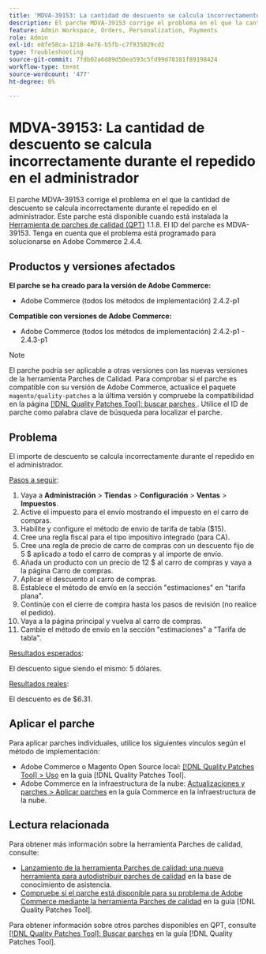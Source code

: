 ```yaml
---
title: 'MDVA-39153: La cantidad de descuento se calcula incorrectamente durante el repedido en el administrador'
description: El parche MDVA-39153 corrige el problema en el que la cantidad de descuento se calcula incorrectamente durante el repedido en el administrador. Este parche está disponible cuando está instalada la [Quality Patches Tool (QPT)](https://experienceleague.adobe.com/es/docs/commerce-operations/tools/quality-patches-tool/quality-patches-tool-to-self-serve-quality-patches) 1.1.8. El ID del parche es MDVA-39153. Tenga en cuenta que el problema está programado para solucionarse en Adobe Commerce 2.4.4.
feature: Admin Workspace, Orders, Personalization, Payments
role: Admin
exl-id: e8fe58ca-1218-4e76-b5fb-c7f935029cd2
type: Troubleshooting
source-git-commit: 7fdb02a6d89d50ea593c5fd99d78101f89198424
workflow-type: tm+mt
source-wordcount: '477'
ht-degree: 0%

---
```


# MDVA-39153: La cantidad de descuento se calcula incorrectamente durante el repedido en el administrador

El parche MDVA-39153 corrige el problema en el que la cantidad de descuento se calcula incorrectamente durante el repedido en el administrador. Este parche está disponible cuando está instalada la [Herramienta de parches de calidad (QPT)](https://experienceleague.adobe.com/es/docs/commerce-operations/tools/quality-patches-tool/quality-patches-tool-to-self-serve-quality-patches) 1.1.8. El ID del parche es MDVA-39153. Tenga en cuenta que el problema está programado para solucionarse en Adobe Commerce 2.4.4.

## Productos y versiones afectados

**El parche se ha creado para la versión de Adobe Commerce:**

* Adobe Commerce (todos los métodos de implementación) 2.4.2-p1

**Compatible con versiones de Adobe Commerce:**

* Adobe Commerce (todos los métodos de implementación) 2.4.2-p1 - 2.4.3-p1

>[!NOTE]
>
>El parche podría ser aplicable a otras versiones con las nuevas versiones de la herramienta Parches de Calidad. Para comprobar si el parche es compatible con su versión de Adobe Commerce, actualice el paquete `magento/quality-patches` a la última versión y compruebe la compatibilidad en la página [[!DNL Quality Patches Tool]: buscar parches ](https://experienceleague.adobe.com/es/docs/commerce-operations/tools/quality-patches-tool/quality-patches-tool-to-self-serve-quality-patches). Utilice el ID de parche como palabra clave de búsqueda para localizar el parche.

## Problema

El importe de descuento se calcula incorrectamente durante el repedido en el administrador.

<u>Pasos a seguir</u>:

1. Vaya a **Administración** > **Tiendas** > **Configuración** > **Ventas** > **Impuestos**.
1. Active el impuesto para el envío mostrando el impuesto en el carro de compras.
1. Habilite y configure el método de envío de tarifa de tabla ($15).
1. Cree una regla fiscal para el tipo impositivo integrado (para CA).
1. Cree una regla de precio de carro de compras con un descuento fijo de 5 $ aplicado a todo el carro de compras y al importe de envío.
1. Añada un producto con un precio de 12 $ al carro de compras y vaya a la página Carro de compras.
1. Aplicar el descuento al carro de compras.
1. Establece el método de envío en la sección &quot;estimaciones&quot; en &quot;tarifa plana&quot;.
1. Continúe con el cierre de compra hasta los pasos de revisión (no realice el pedido).
1. Vaya a la página principal y vuelva al carro de compras.
1. Cambie el método de envío en la sección &quot;estimaciones&quot; a &quot;Tarifa de tabla&quot;.

<u>Resultados esperados</u>:

El descuento sigue siendo el mismo: 5 dólares.

<u>Resultados reales</u>:

El descuento es de $6.31.

## Aplicar el parche

Para aplicar parches individuales, utilice los siguientes vínculos según el método de implementación:

* Adobe Commerce o Magento Open Source local: [[!DNL Quality Patches Tool] > Uso](/help/tools/quality-patches-tool/usage.md) en la guía [!DNL Quality Patches Tool].
* Adobe Commerce en la infraestructura de la nube: [Actualizaciones y parches > Aplicar parches](https://experienceleague.adobe.com/docs/commerce-cloud-service/user-guide/develop/upgrade/apply-patches.html?lang=es) en la guía Commerce en la infraestructura de la nube.

## Lectura relacionada

Para obtener más información sobre la herramienta Parches de calidad, consulte:

* [Lanzamiento de la herramienta Parches de calidad: una nueva herramienta para autodistribuir parches de calidad](https://experienceleague.adobe.com/es/docs/commerce-operations/tools/quality-patches-tool/quality-patches-tool-to-self-serve-quality-patches) en la base de conocimiento de asistencia.
* [Compruebe si el parche está disponible para su problema de Adobe Commerce mediante la herramienta Parches de calidad](/help/tools/quality-patches-tool/patches-available-in-qpt/check-patch-for-magento-issue-with-magento-quality-patches.md) en la guía [!DNL Quality Patches Tool].

Para obtener información sobre otros parches disponibles en QPT, consulte [[!DNL Quality Patches Tool]: Buscar parches](https://experienceleague.adobe.com/tools/commerce-quality-patches/index.html?lang=es) en la guía [!DNL Quality Patches Tool].
